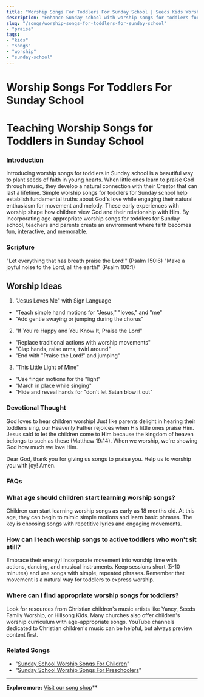```yaml
---
title: "Worship Songs For Toddlers For Sunday School | Seeds Kids Worship"
description: "Enhance Sunday school with worship songs for toddlers for sunday school that teach faith through music. Educational worship resources for children."
slug: "/songs/worship-songs-for-toddlers-for-sunday-school"
- "praise"
tags:
- "kids"
- "songs"
- "worship"
- "sunday-school"
---
```


# Worship Songs For Toddlers For Sunday School

# Teaching Worship Songs for Toddlers in Sunday School

### Introduction
Introducing worship songs for toddlers in Sunday school is a beautiful way to plant seeds of faith in young hearts. When little ones learn to praise God through music, they develop a natural connection with their Creator that can last a lifetime. Simple worship songs for toddlers for Sunday school help establish fundamental truths about God's love while engaging their natural enthusiasm for movement and melody. These early experiences with worship shape how children view God and their relationship with Him. By incorporating age-appropriate worship songs for toddlers for Sunday school, teachers and parents create an environment where faith becomes fun, interactive, and memorable.

### Scripture
"Let everything that has breath praise the Lord!" (Psalm 150:6)
"Make a joyful noise to the Lord, all the earth!" (Psalm 100:1)

## Worship Ideas
1. "Jesus Loves Me" with Sign Language
- "Teach simple hand motions for "Jesus," "loves," and "me"
- "Add gentle swaying or jumping during the chorus"

2. "If You're Happy and You Know It, Praise the Lord"
- "Replace traditional actions with worship movements"
- "Clap hands, raise arms, twirl around"
- "End with "Praise the Lord!" and jumping"

3. "This Little Light of Mine"
- "Use finger motions for the "light"
- "March in place while singing"
- "Hide and reveal hands for "don't let Satan blow it out"

### Devotional Thought
God loves to hear children worship! Just like parents delight in hearing their toddlers sing, our Heavenly Father rejoices when His little ones praise Him. Jesus said to let the children come to Him because the kingdom of heaven belongs to such as these (Matthew 19:14). When we worship, we're showing God how much we love Him.

Dear God, thank you for giving us songs to praise you. Help us to worship you with joy! Amen.

### FAQs

### What age should children start learning worship songs?
Children can start learning worship songs as early as 18 months old. At this age, they can begin to mimic simple motions and learn basic phrases. The key is choosing songs with repetitive lyrics and engaging movements.

### How can I teach worship songs to active toddlers who won't sit still?
Embrace their energy! Incorporate movement into worship time with actions, dancing, and musical instruments. Keep sessions short (5-10 minutes) and use songs with simple, repeated phrases. Remember that movement is a natural way for toddlers to express worship.

### Where can I find appropriate worship songs for toddlers?
Look for resources from Christian children's music artists like Yancy, Seeds Family Worship, or Hillsong Kids. Many churches also offer children's worship curriculum with age-appropriate songs. YouTube channels dedicated to Christian children's music can be helpful, but always preview content first.

### Related Songs

- "[Sunday School Worship Songs For Children](/songs/sunday-school-worship-songs-for-children/)"
- "[Sunday School Worship Songs For Preschoolers](/songs/sunday-school-worship-songs-for-preschoolers/)"

---

**Explore more:** [Visit our song shop](https://seedskidsworship.com/shop)**

<!-- Schema Markup -->
<script type="application/ld+json">
{
  "@context": "https://schema.org",
  "@type": "MusicRecording",
  "name": "Worship Songs For Toddlers For Sunday School",
  "byArtist": {
    "@type": "MusicGroup",
    "name": "Seeds Kids Worship"
  },
  "isFamilyFriendly": true,
  "url": "https://seedskidsworship.com/songs/worship-songs-for-toddlers-for-sunday-school/"
}
</script>
